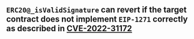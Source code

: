 ## `ERC20@_isValidSignature` can revert if the target contract does not implement `EIP-1271` correctly as described in [CVE-2022-31172](https://github.com/advisories/GHSA-4g63-c64m-25w9)
